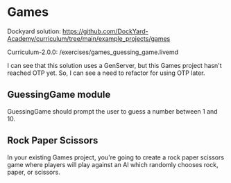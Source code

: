 # Games
Dockyard solution: https://github.com/DockYard-Academy/curriculum/tree/main/example_projects/games

Curriculum-2.0.0: /exercises/games_guessing_game.livemd

I can see that this solution uses a GenServer, but this Games project hasn't reached OTP yet. So, I can see a need to refactor for using OTP later. 

## GuessingGame module
GuessingGame should prompt the user to guess a number between 1 and 10.

## Rock Paper Scissors
In your existing Games project, you're going to create a rock paper scissors game where players will play against an AI which randomly chooses rock, paper, or scissors.
